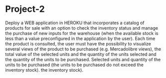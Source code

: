 # Project-2
Deploy a WEB application in HEROKU that incorporates a catalog of products for sale with an option to check the inventory status and manage the purchase of new inputs for the warehouse (when the available stock is less than a value preconfigured in the application by the user). Each time the product is consulted, the user must have the possibility to visualize several views of the product to be purchased (e.g. Mercadolibre views), the total value of the selected units and the quantity of the units selected and the quantity of the units to be purchased.
Selected units and quantity of the units to be purchased (the units to be purchased do not exceed the inventory stock).
the inventory stock).
